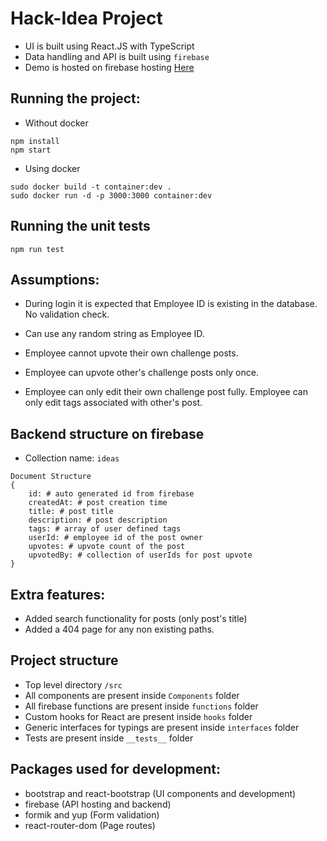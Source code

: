 # Hack-Idea Project

- UI is built using React.JS with TypeScript
- Data handling and API is built using `firebase`
- Demo is hosted on firebase hosting [Here](https://hack-idea-6dfbb.web.app/)

## Running the project:
- Without docker
```
npm install
npm start
```
- Using docker
```
sudo docker build -t container:dev .
sudo docker run -d -p 3000:3000 container:dev
```

## Running the unit tests
```
npm run test
```


## Assumptions:
- During login it is expected that Employee ID is existing in the database. No validation check.
- Can use any random string as Employee ID.

- Employee cannot upvote their own challenge posts.
- Employee can upvote other's challenge posts only once.
- Employee can only edit their own challenge post fully. Employee can only edit tags associated with other's post.

## Backend structure on firebase
- Collection name: `ideas`
```
Document Structure 
{
    id: # auto generated id from firebase
    createdAt: # post creation time
    title: # post title
    description: # post description
    tags: # array of user defined tags
    userId: # employee id of the post owner
    upvotes: # upvote count of the post
    upvotedBy: # collection of userIds for post upvote
}
```

## Extra features:
- Added search functionality for posts (only post's title)
- Added a 404 page for any non existing paths.

## Project structure
- Top level directory `/src`
- All components are present inside `Components` folder
- All firebase functions are present inside `functions` folder
- Custom hooks for React are present inside `hooks` folder
- Generic interfaces for typings are present inside `interfaces` folder
- Tests are present inside `__tests__` folder

## Packages used for development:
- bootstrap and react-bootstrap (UI components and development)
- firebase (API hosting and backend)
- formik and yup (Form validation)
- react-router-dom (Page routes)
